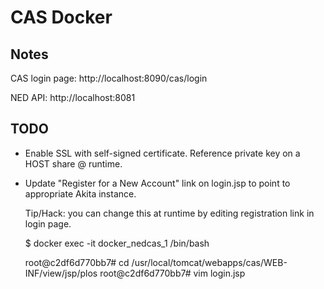 CAS Docker
==========

Notes
-----

CAS login page:
http://localhost:8090/cas/login

NED API:
http://localhost:8081


TODO
----
* Enable SSL with self-signed certificate. Reference private key on a HOST share @
  runtime.

* Update "Register for a New Account" link on login.jsp to point to appropriate 
  Akita instance.

  Tip/Hack: you can change this at runtime by editing registration link in login page.

    $ docker exec -it docker_nedcas_1 /bin/bash

    root@c2df6d770bb7# cd /usr/local/tomcat/webapps/cas/WEB-INF/view/jsp/plos
    root@c2df6d770bb7# vim login.jsp
